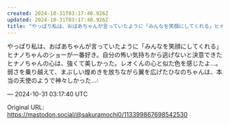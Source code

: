 ```yaml
---
created: 2024-10-31T03:17:40.926Z
updated: 2024-10-31T03:17:40.926Z
title: "やっぱり私は、おばあちゃんが言っていたように「みんなを笑顔にしてくれる」ヒナノち[...]"
---
```


<p>やっぱり私は、おばあちゃんが言っていたように「みんなを笑顔にしてくれる」ヒナノちゃんのショーが一番好き。自分の怖い気持ちから逃げないと決意できたヒナノちゃんの心は、強くて美しかった。レオくんの心と似た色を感じたよ…。弱さを乗り越えて、まぶしい煌めきを放ちながら翼を広げたひなのちゃんは、本当の天使のようで神々しかった…💧</p>

&mdash; 2024-10-31 03:17:40 UTC

Original URL: https://mastodon.social/@sakuramochi0/113399867698542530
